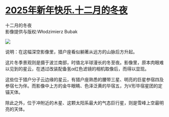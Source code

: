 # [2025年新年快乐.十二月的冬夜](https://github.com/jaaleng/jaaleng.github.io/issues/115)

十二月的冬夜  
影像提供与版权:Włodzimierz Bubak

![](https://pic.superbed.cc/item/67740206fa9f77b4dc667326.jpg)

说明：在这幅深空影像里，猎户座看似躺著从远方的山脉后方升起。

这片冬季景观则是摄于波兰南部，时值北半球漫长的冬至夜。影像里，原本肉眼难以见到的星云，在透过改装配备氢α红色滤镜的相机取像后，而得以显现。

这些位于猎户分子云边缘的星云，有猎户座熟悉的腰带三星、明亮的巨星参宿四及参宿七为伴。而影像中上方的金牛眼睛、色泽泛黄的毕宿五，为V形毕宿星团的定锚天体。


除此之外，位于冲附近的木星、这颗太阳系最大的气态巨行星，则是雪峰上空最明亮的天体。